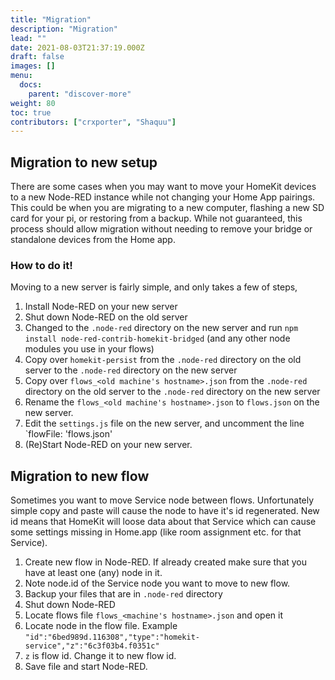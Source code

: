 ```yaml
---
title: "Migration"
description: "Migration"
lead: ""
date: 2021-08-03T21:37:19.000Z
draft: false
images: []
menu:
  docs:
    parent: "discover-more"
weight: 80
toc: true
contributors: ["crxporter", "Shaquu"]
---
```


## Migration to new setup

There are some cases when you may want to move your HomeKit devices to a new Node-RED instance while not changing your Home App pairings.
This could be when you are migrating to a new computer, flashing a new SD card for your pi, or restoring from a backup.
While not guaranteed, this process should allow migration without needing to remove your bridge or standalone devices from the Home app.

### How to do it!

Moving to a new server is fairly simple, and only takes a few of steps,

1. Install Node-RED on your new server
2. Shut down Node-RED on the old server
3. Changed to the `.node-red` directory on the new server and run `npm install node-red-contrib-homekit-bridged` (and any other node modules you use in your flows)
4. Copy over `homekit-persist` from the `.node-red` directory on the old server to the `.node-red` directory on the new server
5. Copy over `flows_<old machine's hostname>.json` from the `.node-red` directory on the old server to the `.node-red` directory on the new server
6. Rename the `flows_<old machine's hostname>.json` to `flows.json` on the new server.
7. Edit the `settings.js` file on the new server, and uncomment the line `flowFile: 'flows.json'
8. (Re)Start Node-RED on your new server.

## Migration to new flow

Sometimes you want to move Service node between flows. Unfortunately simple copy and paste will cause the node to have it's id regenerated.
New id means that HomeKit will loose data about that Service which can cause some settings missing in Home.app (like room assignment etc. for that Service).

1. Create new flow in Node-RED. If already created make sure that you have at least one (any) node in it.
2. Note node.id of the Service node you want to move to new flow.
3. Backup your files that are in `.node-red` directory
4. Shut down Node-RED
5. Locate flows file `flows_<machine's hostname>.json` and open it
6. Locate node in the flow file. Example `"id":"6bed989d.116308","type":"homekit-service","z":"6c3f03b4.f0351c"`
7. `z` is flow id. Change it to new flow id.
8. Save file and start Node-RED.
